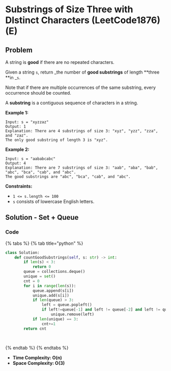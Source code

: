 # Substrings of Size Three with DIstinct Characters (LeetCode1876) (E)

## Problem

A string is **good** if there are no repeated characters.

Given a string `s`​​​​​, return _the number of **good substrings** of length **three **in _`s`​​​​​​.

Note that if there are multiple occurrences of the same substring, every occurrence should be counted.

A **substring** is a contiguous sequence of characters in a string.

**Example 1:**

```
Input: s = "xyzzaz"
Output: 1
Explanation: There are 4 substrings of size 3: "xyz", "yzz", "zza", and "zaz". 
The only good substring of length 3 is "xyz".
```

**Example 2:**

```
Input: s = "aababcabc"
Output: 4
Explanation: There are 7 substrings of size 3: "aab", "aba", "bab", "abc", "bca", "cab", and "abc".
The good substrings are "abc", "bca", "cab", and "abc".
```

**Constraints:**

* `1 <= s.length <= 100`
* `s`​​​​​​ consists of lowercase English letters.

## Solution - Set + Queue

### Code

{% tabs %}
{% tab title="python" %}
```python
class Solution:
    def countGoodSubstrings(self, s: str) -> int:
        if len(s) < 3:
            return 0
        queue = collections.deque()
        unique = set()
        cnt = 0
        for i in range(len(s)):
            queue.append(s[i])
            unique.add(s[i])
            if len(queue) > 3:
                left = queue.popleft()
                if left!=queue[-1] and left != queue[-2] and left != queue[-3]:
                    unique.remove(left)
            if len(unique) == 3:
                cnt+=1
        return cnt
                
        
```
{% endtab %}
{% endtabs %}

* **Time Complexity: O(n)**
* **Space Complexity: O(3)**
